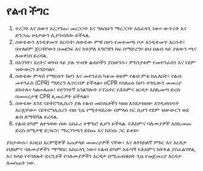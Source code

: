 # የልብ ችግር

1. ተረጋጉ እና ሰውን አረጋግጡ፡ መረጋጋት እና ግለሰቡን ማረጋጋት አስፈላጊ ነው። ውጥረት እና ድንጋጤ ሁኔታውን ሊያባብሰው ይችላል.
2. ሰውዬውን እንዲቀመጥ እርዱት፡ ሰውዬው ምቹ በሆነ የመቀመጫ ቦታ እንዲቀመጥ እርዱት፣ በተለይም ጀርባቸውን በመደገፍ እና ከተቻለ እግሮቹን ከፍ በማድረግ። ይህ በልብ ላይ ያለውን ጫና ለመቀነስ ይረዳል.
3. በአንገት፣ ደረትና ወገብ ላይ ያሉ ጥብቅ ልብሶችን ያስወግዱ፣ ምክንያቱም የመተንፈስን እና የደም ዝውውርን ይገድባል።
4. ሰውዬው ምላሽ የማይሰጥ ከሆነ እና መተንፈስ ካቆመ ወይም የልብ ምቱ ከሌለበት፣ የልብ መተንፈስ (CPR) ማድረግ ሊኖርብዎ ይችላል። በCPR የሰለጠኑ ከሆነ ተገቢውን መመሪያ ይከተሉ። ካልሠለጠኑ፣ የድንገተኛ አገልግሎት ኦፕሬተር የሕክምና ዕርዳታ እስኪመጣ ድረስ በመሠረታዊ CPR ሊመራዎት ይችላል።
5.  ሰውዬው እንደ ናይትሮግሊሰሪን ያሉ የልብ መድሀኒቶችን ካዘዘ እንደታዘዘው እንዲወስዱት እርዷቸው። ናይትሮግሊሰሪን ብዙ ጊዜ የሚተዳደረው በምላስ ስር ሲሆን የደም ዝውውርን ወደ ልብ ለማሻሻል ይረዳል.
6.  የልብ ድካም ለተጎዳው ሰው አስፈሪ ተሞክሮ ሊሆን ይችላል. የሕክምና ባለሙያዎች እስኪመጡ ድረስ ስሜታዊ ድጋፍን፣ ማረጋገጫን ይስጡ እና ከእነሱ ጋር ይቆዩ።

ያስታውሱ፣ እነዚህ እርምጃዎች አጠቃላይ መመሪያዎች ናቸው፣ እና ለትክክለኛ ምክር እና እርዳታ የህክምና ባለሙያዎችን ማማከር አስፈላጊ ነው። የልብ ድካም አፋጣኝ የሕክምና ክትትል ያስፈልገዋል, እና ከላይ የተገለጹት ድርጊቶች የባለሙያዎችን እርዳታ በሚጠብቁበት ጊዜ የመጀመሪያ እርዳታ ለመስጠት ነው.